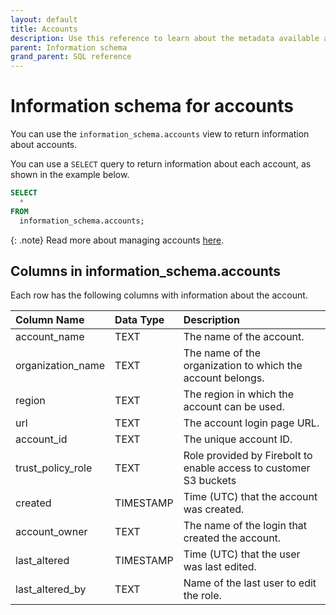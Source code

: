 ```yaml
---
layout: default
title: Accounts
description: Use this reference to learn about the metadata available about accounts using the information schema.
parent: Information schema
grand_parent: SQL reference
---
```


# Information schema for accounts
You can use the `information_schema.accounts` view to return information about accounts. 

You can use a `SELECT` query to return information about each account, as shown in the example below.

```sql
SELECT
  *
FROM
  information_schema.accounts;
```

{: .note}
Read more about managing accounts [here](../../Guides/managing-your-organization/managing-accounts.md).

## Columns in information_schema.accounts

Each row has the following columns with information about the account.

| Column Name     | Data Type | Description                                                     |
|:----------------|:----------|:----------------------------------------------------------------|
| account_name    | TEXT      | The name of the account.                                        |
| organization_name | TEXT      | The name of the organization to which the account belongs. |
| region    | TEXT      | The region in which the account can be used. |
| url    | TEXT      | The account login page URL.                                       |
| account_id         | TEXT | The unique account ID.                                   |
| trust_policy_role | TEXT | Role provided by Firebolt to enable access to customer S3 buckets |
| created    | TIMESTAMP   | Time (UTC) that the account was created.               |
| account_owner   | TEXT | The name of the login that created the account.   |
| last_altered  | TIMESTAMP | Time (UTC) that the user was last edited. |
| last_altered_by | TEXT      | Name of the last user to edit the role. |

